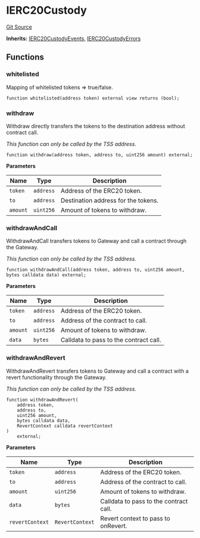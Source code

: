 # IERC20Custody
[Git Source](https://github.com/zeta-chain/protocol-contracts/blob/e9e111d59a014252dbe61290a7e2992479a0a46d/contracts/evm/interfaces/IERC20Custody.sol)

**Inherits:**
[IERC20CustodyEvents](/contracts/evm/interfaces/IERC20Custody.sol/interface.IERC20CustodyEvents.md), [IERC20CustodyErrors](/contracts/evm/interfaces/IERC20Custody.sol/interface.IERC20CustodyErrors.md)


## Functions
### whitelisted

Mapping of whitelisted tokens => true/false.


```solidity
function whitelisted(address token) external view returns (bool);
```

### withdraw

Withdraw directly transfers the tokens to the destination address without contract call.

*This function can only be called by the TSS address.*


```solidity
function withdraw(address token, address to, uint256 amount) external;
```
**Parameters**

|Name|Type|Description|
|----|----|-----------|
|`token`|`address`|Address of the ERC20 token.|
|`to`|`address`|Destination address for the tokens.|
|`amount`|`uint256`|Amount of tokens to withdraw.|


### withdrawAndCall

WithdrawAndCall transfers tokens to Gateway and call a contract through the Gateway.

*This function can only be called by the TSS address.*


```solidity
function withdrawAndCall(address token, address to, uint256 amount, bytes calldata data) external;
```
**Parameters**

|Name|Type|Description|
|----|----|-----------|
|`token`|`address`|Address of the ERC20 token.|
|`to`|`address`|Address of the contract to call.|
|`amount`|`uint256`|Amount of tokens to withdraw.|
|`data`|`bytes`|Calldata to pass to the contract call.|


### withdrawAndRevert

WithdrawAndRevert transfers tokens to Gateway and call a contract with a revert functionality through
the Gateway.

*This function can only be called by the TSS address.*


```solidity
function withdrawAndRevert(
    address token,
    address to,
    uint256 amount,
    bytes calldata data,
    RevertContext calldata revertContext
)
    external;
```
**Parameters**

|Name|Type|Description|
|----|----|-----------|
|`token`|`address`|Address of the ERC20 token.|
|`to`|`address`|Address of the contract to call.|
|`amount`|`uint256`|Amount of tokens to withdraw.|
|`data`|`bytes`|Calldata to pass to the contract call.|
|`revertContext`|`RevertContext`|Revert context to pass to onRevert.|


